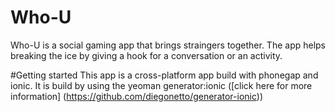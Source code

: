 Who-U
=====
Who-U is a social gaming app that brings straingers together. 
The app helps breaking the ice by giving a hook for a conversation or an activity.

#Getting started
This app is a cross-platform app build with phonegap and ionic.
It is build by using the yeoman generator:ionic ([click here for more information] (https://github.com/diegonetto/generator-ionic))

